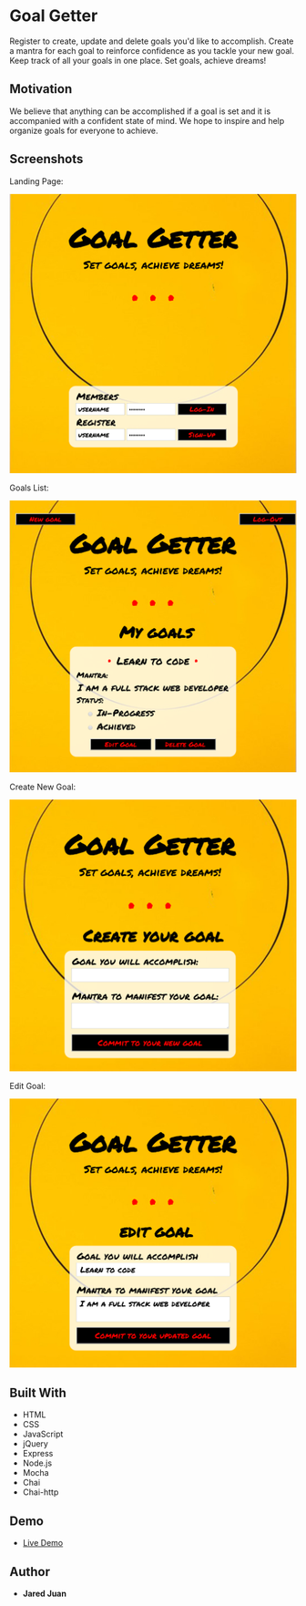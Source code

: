 <!-- # Goal Getter

Initial wireframes:

https://wireframe.cc/x0a8I9

https://wireframe.cc/6oVXTU -->
# Goal Getter

Register to create, update and delete goals you'd like to accomplish.  Create a mantra for each goal to reinforce confidence as you tackle your new goal.  Keep track of all your goals in one place.  Set goals, achieve dreams!  

## Motivation

We believe that anything can be accomplished if a goal is set and it is accompanied with a confident state of mind.  We hope to inspire and help organize goals for everyone to achieve.

## Screenshots

Landing Page:

![landing page](https://github.com/jaredmichael/goals-app/blob/master/screenshots/index-page.PNG)

Goals List:

![goals list](https://github.com/jaredmichael/goals-app/blob/master/screenshots/goals-home.PNG)

Create New Goal:

![new goal](https://github.com/jaredmichael/goals-app/blob/master/screenshots/new-goal.PNG)

Edit Goal:

![edit goal](https://github.com/jaredmichael/goals-app/blob/master/screenshots/edit-goal.PNG)

## Built With

* HTML
* CSS
* JavaScript
* jQuery
* Express
* Node.js
* Mocha
* Chai
* Chai-http

## Demo

- [Live Demo](https://goal-getter-app.herokuapp.com/)

## Author


* **Jared Juan**
